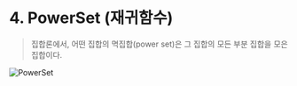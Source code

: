 # 4. PowerSet (재귀함수)

> 집합론에서, 어떤 집합의 멱집합(power set)은 그 집합의 모든 부분 집합을 모은 집합이다. 

![PowerSet](./chap04/PowerSet/PowerSet.PNG)
